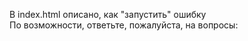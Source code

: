 В index.html описано, как "запустить" ошибку<br>
По возможности, ответьте, пожалуйста, на вопросы: <br>
